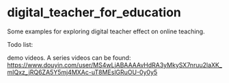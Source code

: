 # digital_teacher_for_education
Some examples for exploring digital teacher effect on online teaching.

Todo list:

demo videos. A series videos can be found: https://www.douyin.com/user/MS4wLjABAAAAvHdRA3yMkySX7nruu2laXK_mIQxz_jRQ6ZA5Y5mj4MXAc-uT8MEslGRuOU-0y0y5
